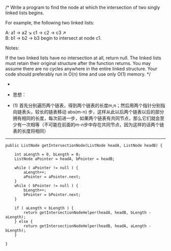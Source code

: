 /* Write a program to find the node at which the intersection of two singly linked lists begins.


For example, the following two linked lists:

A:          a1 → a2
                   ↘
                     c1 → c2 → c3
                   ↗            
B:     b1 → b2 → b3
begin to intersect at node c1.


Notes:

If the two linked lists have no intersection at all, return null.
The linked lists must retain their original structure after the function returns.
You may assume there are no cycles anywhere in the entire linked structure.
Your code should preferably run in O(n) time and use only O(1) memory. */



 
* 
* 思想：

* (1) 首先分别遍历两个链表，得到两个链表的长度m,n；然后用两个指针分别指向链表头，较长的链表移动 abs(m-n) 步，这样从此以后两个链表以后的部分拥有相同的长度，每次前进一步，如果两个链表有共同节点，那么它们就会至少有一次相等（不可能在前面的m-n步中存在共同节点，因为这样的话两个链表的长度将相同）

-----

	public ListNode getIntersectionNode(ListNode headA, ListNode headB) {
		
		int aLength = 0, bLength = 0;
		ListNode aPointer = headA, bPointer = headB;
		
		while ( aPointer != null ) {
			aLength++;
			aPointer = aPointer.next;
		}
		while ( bPointer != null ) {
			bLength++;
			bPointer = bPointer.next;
		}
		
		if ( aLength < bLength ) {
            return getIntersectionNodeHelper(headA, headB, bLength - aLength);	
		} else {
			return getIntersectionNodeHelper(headB, headA, aLength - bLength);
		}
		
	}
